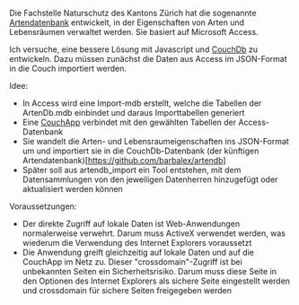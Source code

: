 Die Fachstelle Naturschutz des Kantons Zürich hat die sogenannte [Artendatenbank](http://www.aln.zh.ch/internet/baudirektion/aln/de/naturschutz/naturschutzdaten/tools/arten_db.html#a-content) entwickelt, in der Eigenschaften von Arten und Lebensräumen verwaltet werden. Sie basiert auf Microsoft Access.

Ich versuche, eine bessere Lösung mit Javascript und [CouchDb](http://couchdb.apache.org/) zu entwickeln.
Dazu müssen zunächst die Daten aus Access im JSON-Format in die Couch importiert werden.

Idee:
- In Access wird eine Import-mdb erstellt, welche die Tabellen der ArtenDb.mdb einbindet und daraus Importtabellen generiert
- Eine [CouchApp](http://couchapp.org) verbindet mit den gewählten Tabellen der Access-Datenbank
- Sie wandelt die Arten- und Lebensraumeigenschaften ins JSON-Format um und importiert sie in die CouchDb-Datenbank (der künftigen Artendatenbank)[https://github.com/barbalex/artendb]
- Später soll aus artendb_import ein Tool entstehen, mit dem Datensammlungen von den jeweiligen Datenherren hinzugefügt oder aktualisiert werden können

Voraussetzungen:
- Der direkte Zugriff auf lokale Daten ist Web-Anwendungen normalerweise verwehrt. Darum muss ActiveX verwendet werden, was wiederum die Verwendung des Internet Explorers voraussetzt
- Die Anwendung greift gleichzeitig auf lokale Daten und auf die CouchApp im Netz zu. Dieser "crossdomain"-Zugriff ist bei unbekannten Seiten ein Sicherheitsrisiko. Darum muss diese Seite in den Optionen des Internet Explorers als sichere Seite eingestellt werden und crossdomain für sichere Seiten freigegeben werden